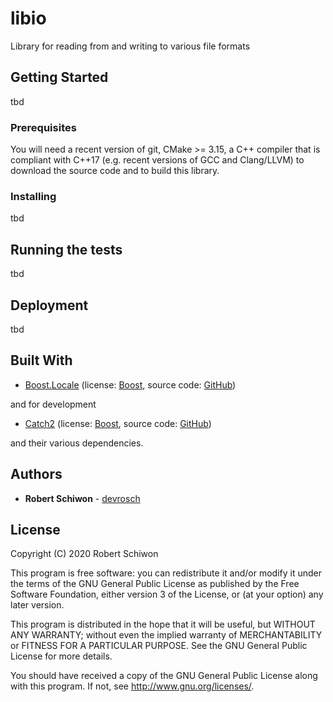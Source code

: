 # libio

Library for reading from and writing to various file formats

## Getting Started

tbd

### Prerequisites

You will need a recent version of git, CMake >= 3.15, a C++ compiler that is compliant with C++17 (e.g. recent versions of GCC and Clang/LLVM) to download the source code and to build this library.

### Installing

tbd

## Running the tests

tbd

## Deployment

tbd

## Built With

* [Boost.Locale](https://www.boost.org/doc/libs/1_74_0/libs/locale/doc/html/index.html) (license: [Boost](https://www.boost.org/LICENSE_1_0.txt), source code: [GitHub](https://github.com/boostorg/locale))

and for development

* [Catch2](https://github.com/catchorg/Catch2/releases/download/v2.13.1/catch.hpp) (license: [Boost](https://github.com/catchorg/Catch2/blob/master/LICENSE.txt), source code: [GitHub](https://github.com/catchorg/Catch2))

and their various dependencies.

## Authors

* **Robert Schiwon** - [devrosch](https://gitlab.com/devrosch)

## License

Copyright (C) 2020 Robert Schiwon

This program is free software: you can redistribute it and/or modify it under the terms of the GNU General Public License as published by the Free Software Foundation, either version 3 of the License, or (at your option) any later version.

This program is distributed in the hope that it will be useful, but WITHOUT ANY WARRANTY; without even the implied warranty of MERCHANTABILITY or FITNESS FOR A PARTICULAR PURPOSE. See the GNU General Public License for more details.

You should have received a copy of the GNU General Public License along with this program.  If not, see <http://www.gnu.org/licenses/>.

